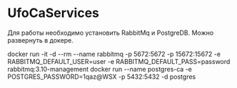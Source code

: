 # UfoCaServices

Для работы необходимо установить RabbitMq и PostgreDB. Можно развернуть в докере. 

docker run -it -d --rm --name rabbitmq -p 5672:5672 -p 15672:15672 -e RABBITMQ_DEFAULT_USER=user -e RABBITMQ_DEFAULT_PASS=password  rabbitmq:3.10-management
docker run --name postgres-ca -e POSTGRES_PASSWORD=1qaz@WSX -p 5432:5432 -d postgres
